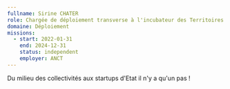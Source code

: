 ```yaml
---
fullname: Sirine CHATER
role: Chargée de déploiement transverse à l'incubateur des Territoires
domaine: Déploiement
missions:
  - start: 2022-01-31
    end: 2024-12-31
    status: independent
    employer: ANCT
---
```

Du milieu des collectivités aux startups d'Etat il n'y a qu'un pas !